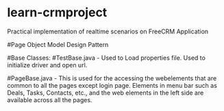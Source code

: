# learn-crmproject
Practical implementation of realtime scenarios on FreeCRM Application

#Page Object Model Design Pattern

#Base Classes:
#TestBase.java -
  Used to Load properties file.
  Used to initialize driver and open url.

#PageBase.java -
  This is used for the accessing the webelements that are common to all the pages except login page.
  Elements in menu bar such as Deals, Tasks, Contacts, etc., and the web elements in the left side are available across all the pages.

